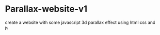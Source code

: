# Parallax-website-v1
 create a website with some javascript 3d parallax effect using html css and js
